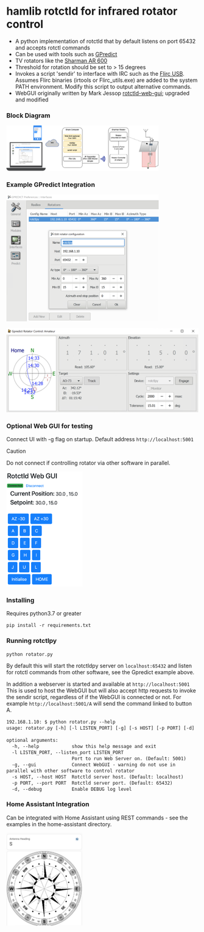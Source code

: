 # hamlib rotctld for infrared rotator control

* A python implementation of rotctld that by default listens on port 65432 and accepts rotctl commands
* Can be used with tools such as [GPredict](http://gpredict.oz9aec.net/) 
* TV rotators like the [Sharman AR 600](https://moonrakeronline.com/sharman-ar-600-vhf-uhf-antenna-rotator) 
* Threshold for rotation should be set to > 15 degrees
* Invokes a script 'sendir' to interface with IRC such as the [Flirc USB](https://flirc.com/more/flirc-usb). Assumes Flirc binaries (irtools or Flirc_utils.exe) are added to the system PATH environment. Modify this script to output alternative commands.
* WebGUI originally written by Mark Jessop [rotctld-web-gui](https://github.com/darksidelemm/rotctld-web-gui); upgraded and modified 

### Block Diagram

<img src="./static/images/BlockDiagram.png" width=400>

### Example GPredict Integration

<img src="./static/images/RotatorConfig.png" width=400>
<p> 
<img src="./static/images/Rotator.png" width=600>

### Optional Web GUI for testing 

Connect UI with -g flag on startup. Default address `http://localhost:5001`

> [!CAUTION] 
> Do not connect if controlling rotator via other software in parallel.

<img src="./static/images/WebGUI.png" width=200>

### Installing

Requires python3.7 or greater

```
pip install -r requirements.txt
```

### Running rotctlpy

```
python rotator.py
```

By default this will start the rotctldpy server on `localhost:65432` and listen for rotctl commands from other software, see the Gpredict example above.

In addition a webserver is started and available at `http://localhost:5001` This is used to host the WebGUI but will also accept http requests to invoke the sendir script, regardless of if the WebGUI is connected or not. For example `http://localhost:5001/A` will send the command linked to button A.

```
192.168.1.10: $ python rotator.py --help
usage: rotator.py [-h] [-l LISTEN_PORT] [-g] [-s HOST] [-p PORT] [-d]

optional arguments:
  -h, --help            show this help message and exit
  -l LISTEN_PORT, --listen_port LISTEN_PORT
                        Port to run Web Server on. (Default: 5001)
  -g, --gui             Connect WebGUI - warning do not use in parallel with other software to control rotator
  -s HOST, --host HOST  Rotctld server host. (Default: localhost)
  -p PORT, --port PORT  Rotctld server port. (Default: 65432)
  -d, --debug           Enable DEBUG log level
  ```
  
### Home Assistant Integration

Can be integrated with Home Assistant using REST commands - see the examples in the home-assistant directory.

<img src="./static/images/HomeAssistant.png" width=200>